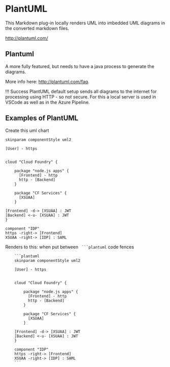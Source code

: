 # PlantUML

This Markdown plug-in locally renders UML into imbedded UML diagrams in the converted markdown files.

<http://plantuml.com/>

## Plantuml

A more fully featured, but needs to have a java process to generate the diagrams.

More info here: <http://plantuml.com/faq>.

!!! Success
    PlantUML default setup sends all diagrams to the internet for processing using HTTP - so not secure. For this a local server is used in VSCode as well as in the Azure Pipeline.

## Examples of PlantUML

Create this uml chart

```plantuml
skinparam componentStyle uml2

[User] - https


cloud "Cloud Foundry" {

    package "node.js apps" {
      [Frontend] - http
      http - [Backend]  
    }

    package "CF Services" {
      [XSUAA]  
    }

[Frontend] -d-> [XSUAA] : JWT
[Backend] <-u- [XSUAA] : JWT
}

component "IDP"
https -right-> [Frontend]
XSUAA -right-> [IDP] : SAML
```

Renders to this: when put between ```` ```plantuml```` code fences

```text
    ```plantuml
    skinparam componentStyle uml2

    [User] - https


    cloud "Cloud Foundry" {

        package "node.js apps" {
          [Frontend] - http
          http - [Backend]  
        }

        package "CF Services" {
          [XSUAA]  
        }

    [Frontend] -d-> [XSUAA] : JWT
    [Backend] <-u- [XSUAA] : JWT
    }

    component "IDP"
    https -right-> [Frontend]
    XSUAA -right-> [IDP] : SAML
    ```
```
